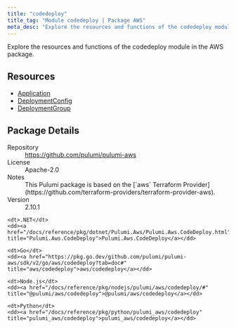 ```yaml
---
title: "codedeploy"
title_tag: "Module codedeploy | Package AWS"
meta_desc: "Explore the resources and functions of the codedeploy module in the AWS package."
---
```


<!-- WARNING: this file was generated by Pulumi Docs Generator. -->
<!-- Do not edit by hand unless you're certain you know what you are doing! -->

Explore the resources and functions of the codedeploy module in the AWS package.

<h2 id="resources">Resources</h2>
<ul class="api">
    <li><a href="application" title="Application"><span class="symbol resource"></span>Application</a></li>
    <li><a href="deploymentconfig" title="DeploymentConfig"><span class="symbol resource"></span>DeploymentConfig</a></li>
    <li><a href="deploymentgroup" title="DeploymentGroup"><span class="symbol resource"></span>DeploymentGroup</a></li>
</ul>

<h2 id="package-details">Package Details</h2>
<dl class="package-details">
	<dt>Repository</dt>
	<dd><a href="https://github.com/pulumi/pulumi-aws">https://github.com/pulumi/pulumi-aws</a></dd>
	<dt>License</dt>
	<dd>Apache-2.0</dd>
	<dt>Notes</dt>
	<dd>This Pulumi package is based on the [`aws` Terraform Provider](https://github.com/terraform-providers/terraform-provider-aws).</dd>
	<dt>Version</dt>
	<dd>2.10.1</dd>
</dl>



<dl class="tabular">

    <dt>.NET</dt>
    <dd><a href="/docs/reference/pkg/dotnet/Pulumi.Aws/Pulumi.Aws.CodeDeploy.html" title="Pulumi.Aws.CodeDeploy">Pulumi.Aws.CodeDeploy</a></dd>

    <dt>Go</dt>
    <dd><a href="https://pkg.go.dev/github.com/pulumi/pulumi-aws/sdk/v2/go/aws/codedeploy?tab=doc#" title="aws/codedeploy">aws/codedeploy</a></dd>

    <dt>Node.js</dt>
    <dd><a href="/docs/reference/pkg/nodejs/pulumi/aws/codedeploy/#" title="@pulumi/aws/codedeploy">@pulumi/aws/codedeploy</a></dd>

    <dt>Python</dt>
    <dd><a href="/docs/reference/pkg/python/pulumi_aws/codedeploy" title="pulumi_aws/codedeploy">pulumi_aws/codedeploy</a></dd>

</dl>

